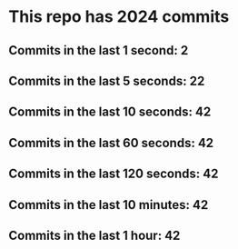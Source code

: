 # This repo has 2024 commits

## Commits in the last 1 second: 2
## Commits in the last 5 seconds: 22
## Commits in the last 10 seconds: 42
## Commits in the last 60 seconds: 42
## Commits in the last 120 seconds: 42
## Commits in the last 10 minutes: 42
## Commits in the last 1 hour: 42
